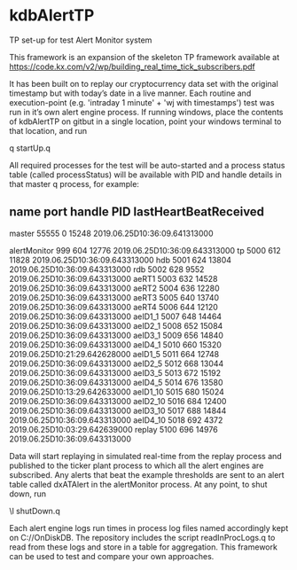 # kdbAlertTP
TP set-up for test Alert Monitor system

This framework is an expansion of the skeleton TP framework available at
https://code.kx.com/v2/wp/building_real_time_tick_subscribers.pdf

It has been built on to replay our cryptocurrency data set with the original timestamp but with today’s date in a live manner.  Each routine and execution-point (e.g. 'intraday 1 minute' + 'wj with timestamps') test was run in it’s own alert engine process.  If running windows, place the contents of kdbAlertTP on gitbut in a single location, point your windows terminal to that location, and run

q startUp.q

All required processes for the test will be auto-started and a process status table (called processStatus) will be available with PID and handle details in that master q process, for example:

name         port  handle PID   lastHeartBeatReceived
-------------------------------------------------------------
master       55555 0      15248 2019.06.25D10:36:09.641313000

alertMonitor 999   604    12776 2019.06.25D10:36:09.643313000
tp           5000  612    11828 2019.06.25D10:36:09.643313000
hdb          5001  624    13804 2019.06.25D10:36:09.643313000
rdb          5002  628    9552  2019.06.25D10:36:09.643313000
aeRT1        5003  632    14528 2019.06.25D10:36:09.643313000
aeRT2        5004  636    12280 2019.06.25D10:36:09.643313000
aeRT3        5005  640    13740 2019.06.25D10:36:09.643313000
aeRT4        5006  644    12120 2019.06.25D10:36:09.643313000
aeID1_1      5007  648    14464 2019.06.25D10:36:09.643313000
aeID2_1      5008  652    15084 2019.06.25D10:36:09.643313000
aeID3_1      5009  656    14840 2019.06.25D10:36:09.643313000
aeID4_1      5010  660    15320 2019.06.25D10:21:29.642628000
aeID1_5      5011  664    12748 2019.06.25D10:36:09.643313000
aeID2_5      5012  668    13044 2019.06.25D10:36:09.643313000
aeID3_5      5013  672    15192 2019.06.25D10:36:09.643313000
aeID4_5      5014  676    13580 2019.06.25D10:13:29.642633000
aeID1_10     5015  680    15024 2019.06.25D10:36:09.643313000
aeID2_10     5016  684    12400 2019.06.25D10:36:09.643313000
aeID3_10     5017  688    14844 2019.06.25D10:36:09.643313000
aeID4_10     5018  692    4372  2019.06.25D10:03:29.642639000
replay       5100  696    14976 2019.06.25D10:36:09.643313000

Data will start replaying in simulated real-time from the replay process and published to the ticker plant process to which all the alert engines are subscribed.  Any alerts that beat the example thresholds are sent to an alert table called dxATAlert in the alertMonitor process.  At any point, to shut down, run 

\l shutDown.q

Each alert engine logs run times in process log files named accordingly kept on C://OnDiskDB.  The repository includes the script readInProcLogs.q to read from these logs and store in a table for aggregation.  This framework can be used to test and compare your own approaches.
